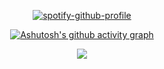 <!-- <p align="center">
  <img src="https://i.imgur.com/hQyQUAg.gif">
</p> -->

<div align="center">

  <!-- ![:name](https://count.getloli.com/get/@:neasthetic) -->
  <!-- ![Discord Invite](https://invidget.switchblade.xyz/hW82B5wd) -->
  <!-- [![Discord Presence](https://lanyard.cnrad.dev/api/735388907772051497?borderRadius=5px&showDisplayName=true&idleMessage=I'm%20not%20doing%20nothing%20at%20this%20moment)](https://discord.com/users/735388907772051497) -->
  
  [![spotify-github-profile](https://spotify-github-profile.kittinanx.com/api/view?uid=31afjue4ggqslz4l5liex6x7ka2m&cover_image=true&theme=natemoo-re&show_offline=true&background_color=121212&interchange=false&bar_color=53b14f&bar_color_cover=false)](https://spotify-github-profile.kittinanx.com/api/view?uid=31afjue4ggqslz4l5liex6x7ka2m&redirect=true)
  
  [![Ashutosh's github activity graph](https://github-readme-activity-graph.vercel.app/graph?username=neasthetic&bg_color=ffffff000&color=708090&line=4fa74b&point=2a522e&area=true&area_color=2a522e&hide_border=true&hide_title=true)](https://github.com/ashutosh00710/github-readme-activity-graph)
  
  ![](https://komarev.com/ghpvc/?username=neasthetic&color=202020&style=flat&label=PROFILE+VIEWS&base=10000)
</div>

